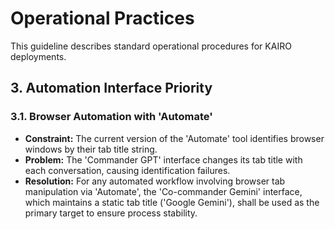 # Operational Practices

This guideline describes standard operational procedures for KAIRO deployments.


## 3. Automation Interface Priority

### 3.1. Browser Automation with 'Automate'
- **Constraint:** The current version of the 'Automate' tool identifies browser windows by their tab title string.
- **Problem:** The 'Commander GPT' interface changes its tab title with each conversation, causing identification failures.
- **Resolution:** For any automated workflow involving browser tab manipulation via 'Automate', the 'Co-commander Gemini' interface, which maintains a static tab title ('Google Gemini'), shall be used as the primary target to ensure process stability.
